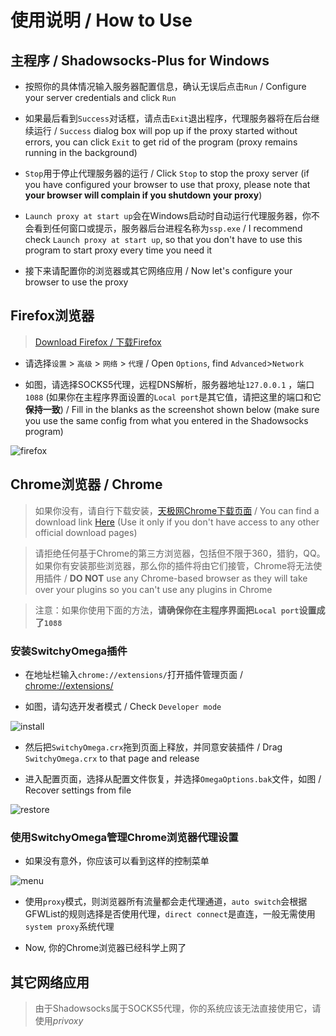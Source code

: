 # 使用说明 / How to Use

## 主程序 / Shadowsocks-Plus for Windows

- 按照你的具体情况输入服务器配置信息，确认无误后点击`Run` / Configure your server credentials and click `Run`

- 如果最后看到`Success`对话框，请点击`Exit`退出程序，代理服务器将在后台继续运行 / `Success` dialog box will pop up if the proxy started without errors, you can click `Exit` to get rid of the program (proxy remains running in the background)

- `Stop`用于停止代理服务器的运行 / Click `Stop` to stop the proxy server (if you have configured your browser to use that proxy, please note that **your browser will complain if you shutdown your proxy**)

- `Launch proxy at start up`会在Windows启动时自动运行代理服务器，你不会看到任何窗口或提示，服务器后台进程名称为`ssp.exe` / I recommend check `Launch proxy at start up`, so that you don't have to use this program to start proxy every time you need it

- 接下来请配置你的浏览器或其它网络应用 / Now let's configure your browser to use the proxy

## Firefox浏览器

> [Download Firefox / 下载Firefox](https://www.mozilla.org/en-US/firefox/new/)

- 请选择`设置`  >  `高级`  > `网络`  > `代理` / Open `Options`, find `Advanced`>`Network`

- 如图，请选择SOCKS5代理，远程DNS解析，服务器地址`127.0.0.1` ，端口`1088` (如果你在主程序界面设置的`Local port`是其它值，请把这里的端口和它**保持一致**) / Fill in the blanks as the screenshot shown below (make sure you use the same config from what you entered in the Shadowsocks program)

![firefox](https://jm33.me/img/ff-proxy.png)

## Chrome浏览器 / Chrome
> 如果你没有，请自行下载安装，[天极网Chrome下载页面](http://mydown.yesky.com/desktop/gamedesk/manhuakatong/318/416318.shtml) / You can find a download link [Here](http://mydown.yesky.com/desktop/gamedesk/manhuakatong/318/416318.shtml) (Use it only if you don't have access to any other official download pages)

> 请拒绝任何基于Chrome的第三方浏览器，包括但不限于360，猎豹，QQ。如果你有安装那些浏览器，那么你的插件将由它们接管，Chrome将无法使用插件 / **DO NOT** use any Chrome-based browser as they will take over your plugins so you can't use any plugins in Chrome 

> 注意：如果你使用下面的方法，**请确保你在主程序界面把`Local port`设置成了`1088`**

### 安装SwitchyOmega插件

- 在地址栏输入`chrome://extensions/`打开插件管理页面 / [chrome://extensions/](chrome://extensions/)

- 如图，请勾选开发者模式 / Check `Developer mode`

![install](https://raw.githubusercontent.com/jm33-m0/jm33-m0.github.io/master/img/chrome1.png)

- 然后把`SwitchyOmega.crx`拖到页面上释放，并同意安装插件 / Drag `SwitchyOmega.crx` to that page and release

- 进入配置页面，选择从配置文件恢复，并选择`OmegaOptions.bak`文件，如图 / Recover settings from file

![restore](https://raw.githubusercontent.com/jm33-m0/jm33-m0.github.io/master/img/chrome2.png)

### 使用SwitchyOmega管理Chrome浏览器代理设置
- 如果没有意外，你应该可以看到这样的控制菜单

![menu](https://raw.githubusercontent.com/jm33-m0/jm33-m0.github.io/master/img/chrome3.png)

- 使用`proxy`模式，则浏览器所有流量都会走代理通道，`auto switch`会根据GFWList的规则选择是否使用代理，`direct connect`是直连，一般无需使用`system proxy`系统代理

- Now, 你的Chrome浏览器已经科学上网了

## 其它网络应用

> 由于Shadowsocks属于SOCKS5代理，你的系统应该无法直接使用它，请使用*privoxy*
